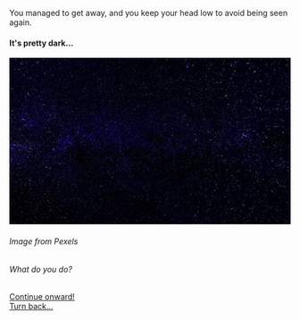 You managed to get away, and you keep your head low to avoid being seen again.  
#### It's pretty dark...  
![DarkSky](night.jpeg)  
###### Image from Pexels  
###### What do you do?

[Continue onward!](orange_light.md)  
[Turn back...](../home.md)